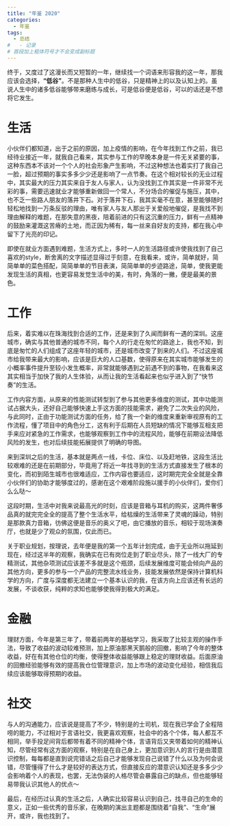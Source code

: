 ```yaml
---
title: "年鉴 2020"
categories:
  - 年鉴
tags:
  - 总结
#   - 记录
# 首段加上粗体符号才不会变成副标题
---
```


终于，又度过了这漫长而又短暂的一年，继续找一个词语来形容我的这一年，那我应该会选择，**“低谷”**。不是那种人生中的低谷，只是精神上的以及认知上的。虽说人生中的诸多低谷能够带来磨练与成长，可是低谷便是低谷，可以的话还是不想将它发生。

# 生活
小伙伴们都知道，出于之前的原因，加上疫情的影响，在今年找到工作之前，我已经待业接近一年，就我自己看来，其实参与工作的早晚本身是一件无关紧要的事，这种东西本不该对一个个人的社会形象产生影响，不过这种想法也着实打了我自己一脸，超过预期的事实多多少少还是影响了一点节奏。在这个相对较长的无业过程中，其实最大的压力其实来自于友人与家人，认为没找到工作其实是一件非常不光彩的事，需要迅速就业才能够重新做回一个常人，不分场合的催促与施压，其中，也不乏一些路人朋友的落井下石。对于落井下石，我其实毫不在意，甚至能够随时轻松地找到一万条反驳的理由，唯有家人与友人那出于关爱般地催促，是我找不到理由解释的难题，在那失意的黑夜，陪着前进的只有这沉重的压力，鲜有一点精神的鼓励来灌溉这苦瘠的土地，而正因为稀有，每一丝来自好友的支持，都在我心中留下了光亮的印记。

即使在就业方面遇到难题，生活方式上，多时一人的生活路径或许使我找到了自己喜欢的style，断舍离的文字描述显得过于刻意，在我看来，或许，简单就好，简简单单的菜色搭配，简简单单的节目表演，简简单单的步迹路途，简单，使我更能发现生活的真相，也更容易发觉生活中的美，有时，角落的一撇，便是最美的景色。

# 工作
后来，着实难以在珠海找到合适的工作，还是来到了久闻而鲜有一遇的深圳。这座城市，确实与其他普通的城市不同，每个人的行走在匆忙的路途上，我也不知，到底是匆忙的人们组成了这座年轻的城市，还是城市改变了到来的人们。不过这座城市给我带来最大的影响，应该是巨大的人口基数，使得原来在其实城市能够发生的小概率事件提升至较小发生概率，非常就能够遇到之前遇不到的事物，在我看来这其实相当于加快了我的人生体验，从而让我的生活看起来也似乎进入到了“快节奏”的生活。

工作内容方面，从原来的性能测试转型到了参与其他更多维度的测试，其中功能测试占据大头，还好自己能够快速上手这方面的技能需求，避免了二次失业的风险，与此同时，正由于功能测试方面的任务，给了我一个新的维度来重新审视原有的工作流程，懂了项目中的角色分工，这有利于后期在人员短缺的情况下能够互相支把手来应对紧急的工作需求，也能够观察到工作中的流程风险，能够在前期设法降低风险的发生，也对后续技能拓展提供了明确的导图。

来到深圳之后的生活，基本就是两点一线，卡位、床位、以及赶地铁，这段生活比较艰难的还是在前期部分，毕竟用了将近一年找寻到的生活方式直接发生了根本的变化，而初到陌生城市也很难适应，工作内容也要适应，这时期完完全全就是全靠小伙伴们的协助才能够度过的，感谢在这个艰难阶段施以援手的小伙伴们，爱你们么么哒～

这段时期，生活中对我来说最高光的时刻，应该是音箱与耳机的购买，这两件奢侈品真的就完完全全的提高了整个生活水平，给枯燥的生活带来了灵魂的躁动，特别是那款真力音箱，彷佛这便是音乐的奥义了吧，由它播放的音乐，相较于现场演奏厅，也就是少了观众的氛围，仅此而已。

关于职业规划，按理说，去年便是我的第一个五年计划完成，由于无业所以拖延到现在，经过这半年的观察，我确实在已有岗位走到了职业尽头，除了一线大厂的专精测试，其他杂项测试应该差不多就是这个瓶颈，后续发展维度可能会倾向产品的其他方向，更多的参与一个产品的完整流水线业务，技能发展依然是保持计算机科学的方向，广度与深度都无法建立一个基本认识的我，在该方向上应该还有长远的发展，不谈收获，纯粹的求知也能够使我得到极大的满足。

# 金融
理财方面，今年是第三年了，带着前两年的基础学习，我采取了比较主观的操作手法，导致了收益的波动较难预测，加上原油那黑天鹅般的回撤，影响了今年的整体收益，好在有其他仓位的均衡，使得整体收益能够跟上稳定的理财收益。后面原油的回撤经验能够有效的提高我仓位管理意识，加上市场的波动变化经验，相信我后续应该能够取得预期的收益。

# 社交
与人的沟通能力，应该说是提高了不少，特别是的士司机，现在我已学会了全程陪唠的能力，不过相对于言语社交，我更喜欢观察，社会中的各个个体，每人都互不相同，举手投足间背后都带有着不同的精神个体，言语背后又夹带着如何的精神认知，尽管经常有这方面的观察，特别是在自己身上，更加意识到人的言行是由潜意识控制，每每都是直到说完错话之后自己才能够发现自己说错了什么以及为何会说错，尽管懂得了什么才是较好的表达方式，但直接反应的潜意识认知还是多多少少会影响着个人的表现，也罢，无法伪装的人格尽管会暴露自己的缺点，但也能够轻易带我认识其他人的优点～

最后，在经历过认真的生活之后，人确实比较容易认识到自己，找寻自己的生命的意义，正如一些优秀的音乐家，在晚期的演出主题都是围绕着“自我”、“生命”展开，或许，我也找到了。
